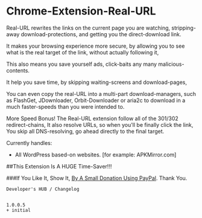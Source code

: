 # Chrome-Extension-Real-URL

Real-URL rewrites the links on the current page you are watching,
stripping-away download-protections, and getting you the direct-download link.

It makes your browsing experience more secure, by allowing you to see
what is the real target of the link, without actually following it,

This also means you save yourself ads, click-baits any many malicious-contents.

It help you save time, by skipping waiting-screens and download-pages,

You can even copy the real-URL into a multi-part download-managers,
such as FlashGet, JDownloader, Orbit-Downloader or aria2c to download in a much faster-speeds than you were intended to.

More Speed Bonus!
The Real-URL extension follow all of the 301/302 redirect-chains,
It also resolve URLs, so when you'll be finally click the link,
You skip all DNS-resolving, go ahead directly to the final target.

Currently handles:
- All WordPress based-on websites. [for example: APKMirror.com]

##This Extension Is A HUGE Time-Saver!!!

###If You Like It, Show It, <a target="_blank" href="https://www.paypal.com/cgi-bin/webscr?cmd=_donations&amp;business=7994YX29444PA&amp;lc=US&amp;item_name=Elad%20Karako&amp;item_number=stackoverflow%2dcoffee%2dicon&amp;amount=0%2e50&amp;currency_code=USD&amp;bn=PP%2dDonationsBF%3abtn_donateCC_LG%2egif%3aNonHosted" rel="nofollow">By A Small Donation Using PayPal</a>. Thank You.

```
Developer's HUB / Changelog


1.0.0.5
+ initial
```